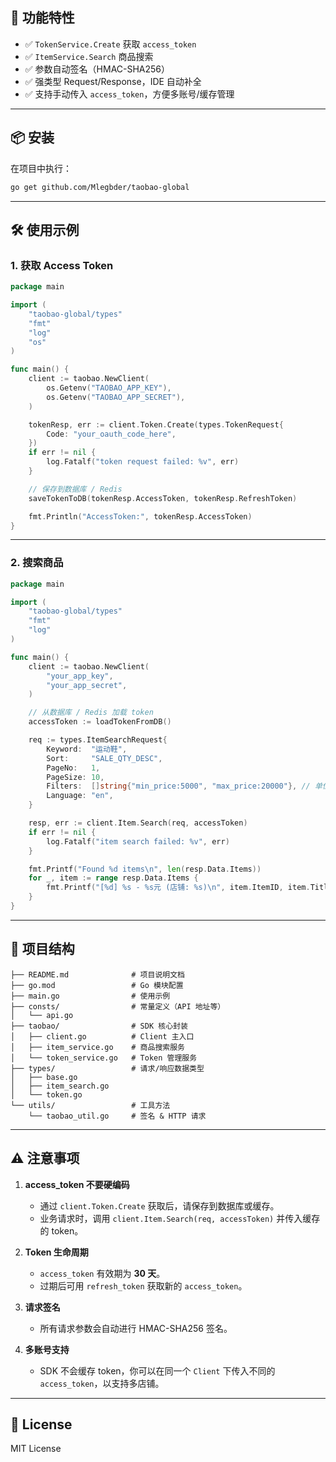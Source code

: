 ## 🚀 功能特性

- ✅ `TokenService.Create` 获取 `access_token`
- ✅ `ItemService.Search` 商品搜索
- ✅ 参数自动签名（HMAC-SHA256）
- ✅ 强类型 Request/Response，IDE 自动补全
- ✅ 支持手动传入 `access_token`，方便多账号/缓存管理

---

## 📦 安装

在项目中执行：

```bash
go get github.com/Mlegbder/taobao-global
````

---

## 🛠 使用示例

### 1. 获取 Access Token

```go
package main

import (
    "taobao-global/types"
    "fmt"
    "log"
    "os"
)

func main() {
    client := taobao.NewClient(
        os.Getenv("TAOBAO_APP_KEY"),
        os.Getenv("TAOBAO_APP_SECRET"),
    )

    tokenResp, err := client.Token.Create(types.TokenRequest{
        Code: "your_oauth_code_here",
    })
    if err != nil {
        log.Fatalf("token request failed: %v", err)
    }

    // 保存到数据库 / Redis
    saveTokenToDB(tokenResp.AccessToken, tokenResp.RefreshToken)

    fmt.Println("AccessToken:", tokenResp.AccessToken)
}
```

---

### 2. 搜索商品

```go
package main

import (
    "taobao-global/types"
    "fmt"
    "log"
)

func main() {
    client := taobao.NewClient(
        "your_app_key",
        "your_app_secret",
    )

    // 从数据库 / Redis 加载 token
    accessToken := loadTokenFromDB()

    req := types.ItemSearchRequest{
        Keyword:  "运动鞋",
        Sort:     "SALE_QTY_DESC",
        PageNo:   1,
        PageSize: 10,
        Filters:  []string{"min_price:5000", "max_price:20000"}, // 单位: 分
        Language: "en",
    }

    resp, err := client.Item.Search(req, accessToken)
    if err != nil {
        log.Fatalf("item search failed: %v", err)
    }

    fmt.Printf("Found %d items\n", len(resp.Data.Items))
    for _, item := range resp.Data.Items {
        fmt.Printf("[%d] %s - %s元 (店铺: %s)\n", item.ItemID, item.Title, item.Price, item.ShopName)
    }
}
```

---

## 📂 项目结构

```
├── README.md              # 项目说明文档
├── go.mod                 # Go 模块配置
├── main.go                # 使用示例
├── consts/                # 常量定义（API 地址等）
│   └── api.go
├── taobao/                # SDK 核心封装
│   ├── client.go          # Client 主入口
│   ├── item_service.go    # 商品搜索服务
│   └── token_service.go   # Token 管理服务
├── types/                 # 请求/响应数据类型
│   ├── base.go
│   ├── item_search.go
│   └── token.go
└── utils/                 # 工具方法
    └── taobao_util.go     # 签名 & HTTP 请求
```

---

## ⚠️ 注意事项

1. **access\_token 不要硬编码**

    * 通过 `client.Token.Create` 获取后，请保存到数据库或缓存。
    * 业务请求时，调用 `client.Item.Search(req, accessToken)` 并传入缓存的 token。

2. **Token 生命周期**

    * `access_token` 有效期为 **30 天**。
    * 过期后可用 `refresh_token` 获取新的 `access_token`。

3. **请求签名**

    * 所有请求参数会自动进行 HMAC-SHA256 签名。

4. **多账号支持**

    * SDK 不会缓存 token，你可以在同一个 `Client` 下传入不同的 `access_token`，以支持多店铺。

---

## 📄 License

MIT License
